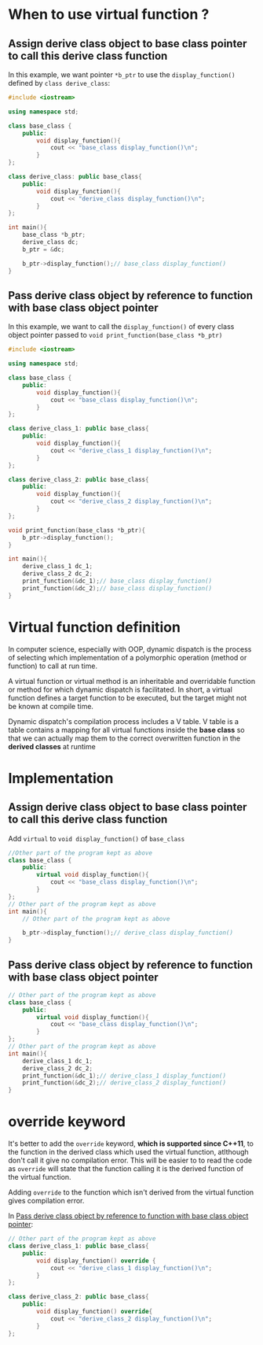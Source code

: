 # When to use virtual function ?

## Assign derive class object to base class pointer to call this derive class function

In this example, we want pointer ``*b_ptr`` to use the ``display_function()`` defined by ``class derive_class``:

```cpp
#include <iostream>

using namespace std;

class base_class {
	public:
		void display_function(){
			cout << "base_class display_function()\n";
		}
};

class derive_class: public base_class{
	public:
		void display_function(){
			cout << "derive_class display_function()\n";
		}
};

int main(){
	base_class *b_ptr;
	derive_class dc;
	b_ptr = &dc;

	b_ptr->display_function();// base_class display_function()
}
```

## Pass derive class object by reference to function with base class object pointer

In this example, we want to call the ``display_function()`` of every class object pointer passed to ``void print_function(base_class *b_ptr)``

```cpp
#include <iostream>

using namespace std;

class base_class {
	public:
		void display_function(){
			cout << "base_class display_function()\n";
		}
};

class derive_class_1: public base_class{
	public:
		void display_function(){
			cout << "derive_class_1 display_function()\n";
		}
};

class derive_class_2: public base_class{
	public:
		void display_function(){
			cout << "derive_class_2 display_function()\n";
		}
};

void print_function(base_class *b_ptr){
	b_ptr->display_function();
}

int main(){
	derive_class_1 dc_1;
	derive_class_2 dc_2;
	print_function(&dc_1);// base_class display_function()
	print_function(&dc_2);// base_class display_function()
}
```

# Virtual function definition

In computer science, especially with OOP, dynamic dispatch is the process of selecting which implementation of a polymorphic operation (method or function) to call at run time.

A virtual function or virtual method is an inheritable and overridable function or method for which dynamic dispatch is facilitated. In short, a virtual function defines a target function to be executed, but the target might not be known at compile time.

Dynamic dispatch's compilation process includes a V table. V table is a table contains a mapping for all virtual functions inside the **base class** so that we can actually map them to the correct overwritten function in the **derived classes** at runtime

# Implementation

## Assign derive class object to base class pointer to call this derive class function

Add ``virtual`` to ``void display_function()`` of ``base_class``

```cpp
//Other part of the program kept as above
class base_class {
	public:
		virtual void display_function(){
			cout << "base_class display_function()\n";
		}
};
// Other part of the program kept as above
int main(){
    // Other part of the program kept as above

	b_ptr->display_function();// derive_class display_function()
}
```
## Pass derive class object by reference to function with base class object pointer

```cpp
// Other part of the program kept as above
class base_class {
	public:
		virtual void display_function(){
			cout << "base_class display_function()\n";
		}
};
// Other part of the program kept as above
int main(){
	derive_class_1 dc_1;
	derive_class_2 dc_2;
	print_function(&dc_1);// derive_class_1 display_function()
	print_function(&dc_2);// derive_class_2 display_function()
}
```
# override keyword

It's better to add the ``override`` keyword, **which is supported since C++11**, to the function in the derived class which used the virtual function, atlthough don't call it give no compilation error. This will be easier to to read the code as ``override`` will state that the function calling it is the derived function of the virtual function.

Adding ``override`` to the function which isn't derived from the virtual function gives compilation error.

In [Pass derive class object by reference to function with base class object pointer](#pass-derive-class-object-by-reference-to-function-with-base-class-object-pointer):

```cpp
// Other part of the program kept as above
class derive_class_1: public base_class{
	public:
		void display_function() override {
			cout << "derive_class_1 display_function()\n";
		}
};

class derive_class_2: public base_class{
	public:
		void display_function() override{
			cout << "derive_class_2 display_function()\n";
		}
};
```
